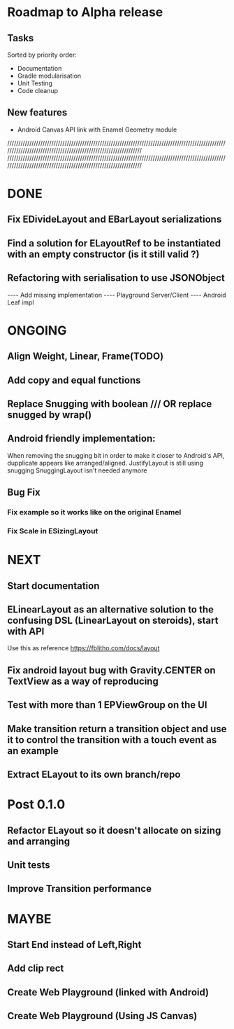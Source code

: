 # Roadmap to Alpha release

## Tasks
Sorted by priority order:
- Documentation
- Gradle modularisation
- Unit Testing
- Code cleanup


## New features
- Android Canvas API link with Enamel Geometry module


////////////////////////////////////////////////////////////////////////////////////////////////////////////////////////////////////////////////////////////////
////////////////////////////////////////////////////////////////////////////////////////////////////////////////////////////////////////////////////////////////

# DONE
## Fix EDivideLayout and EBarLayout serializations
## Find a solution for ELayoutRef to be instantiated with an empty constructor (is it still valid ?)
## Refactoring with serialisation to use JSONObject
---- Add missing implementation
---- Playground Server/Client
---- Android Leaf impl


# ONGOING
## Align Weight, Linear, Frame(TODO) 
## Add copy and equal functions 
## Replace Snugging with boolean /// OR replace snugged by wrap()
## Android friendly implementation:
When removing the snugging bit in order to make it closer to Android's API, dupplicate appears like arranged/aligned.
JustifyLayout is still using snugging
SnuggingLayout isn't needed anymore


## Bug Fix
### Fix example so it works like on the original Enamel 
### Fix Scale in ESizingLayout 


# NEXT
## Start documentation

## ELinearLayout as an alternative solution to the confusing DSL (LinearLayout on steroids), start with API 
Use this as reference https://fblitho.com/docs/layout

## Fix android layout bug with Gravity.CENTER on TextView as a way of reproducing
## Test with more than 1 EPViewGroup on the UI
## Make transition return a transition object and use it to control the transition with a touch event as an example

## Extract ELayout to its own branch/repo 

# Post 0.1.0
## Refactor ELayout so it doesn't allocate on sizing and arranging 
## Unit tests 
## Improve Transition performance 
 

# MAYBE
## Start End instead of Left,Right
## Add clip rect
## Create Web Playground (linked with Android)
## Create Web Playground (Using JS Canvas)



